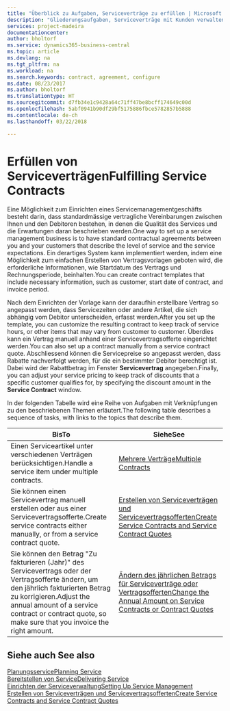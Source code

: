 ```yaml
---
title: "Überblick zu Aufgaben, Serviceverträge zu erfüllen | Microsoft Docs"
description: "Gliederungsaufgaben, Serviceverträge mit Kunden verwalten."
services: project-madeira
documentationcenter: 
author: bholtorf
ms.service: dynamics365-business-central
ms.topic: article
ms.devlang: na
ms.tgt_pltfrm: na
ms.workload: na
ms.search.keywords: contract, agreement, configure
ms.date: 08/23/2017
ms.author: bholtorf
ms.translationtype: HT
ms.sourcegitcommit: d7fb34e1c9428a64c71ff47be8bcff174649c00d
ms.openlocfilehash: 5abf0941b90df29bf5175886fbce5782857b5888
ms.contentlocale: de-ch
ms.lasthandoff: 03/22/2018

---
```

# <a name="fulfilling-service-contracts"></a><span data-ttu-id="97ece-103">Erfüllen von Serviceverträgen</span><span class="sxs-lookup"><span data-stu-id="97ece-103">Fulfilling Service Contracts</span></span> 
<span data-ttu-id="97ece-104">Eine Möglichkeit zum Einrichten eines Servicemanagementgeschäfts besteht darin, dass standardmässige vertragliche Vereinbarungen zwischen Ihnen und den Debitoren bestehen, in denen die Qualität des Services und die Erwartungen daran beschrieben werden.</span><span class="sxs-lookup"><span data-stu-id="97ece-104">One way to set up a service management business is to have standard contractual agreements between you and your customers that describe the level of service and the service expectations.</span></span> <span data-ttu-id="97ece-105">Ein derartiges System kann implementiert werden, indem eine Möglichkeit zum einfachen Erstellen von Vertragsvorlagen geboten wird, die erforderliche Informationen, wie Startdatum des Vertrags und Rechnungsperiode, beinhalten.</span><span class="sxs-lookup"><span data-stu-id="97ece-105">You can create contract templates that include necessary information, such as customer, start date of contract, and invoice period.</span></span>  
  
<span data-ttu-id="97ece-106">Nach dem Einrichten der Vorlage kann der daraufhin erstellbare Vertrag so angepasst werden, dass Servicezeiten oder andere Artikel, die sich abhängig vom Debitor unterscheiden, erfasst werden.</span><span class="sxs-lookup"><span data-stu-id="97ece-106">After you set up the template, you can customize the resulting contract to keep track of service hours, or other items that may vary from customer to customer.</span></span> <span data-ttu-id="97ece-107">Überdies kann ein Vertrag manuell anhand einer Servicevertragsofferte eingerichtet werden.</span><span class="sxs-lookup"><span data-stu-id="97ece-107">You can also set up a contract manually from a service contract quote.</span></span> <span data-ttu-id="97ece-108">Abschliessend können die Servicepreise so angepasst werden, dass Rabatte nachverfolgt werden, für die ein bestimmter Debitor berechtigt ist. Dabei wird der Rabattbetrag im Fenster **Servicevertrag** angegeben.</span><span class="sxs-lookup"><span data-stu-id="97ece-108">Finally, you can adjust your service pricing to keep track of discounts that a specific customer qualifies for, by specifying the discount amount in the **Service Contract** window.</span></span>  

<span data-ttu-id="97ece-109">In der folgenden Tabelle wird eine Reihe von Aufgaben mit Verknüpfungen zu den beschriebenen Themen erläutert.</span><span class="sxs-lookup"><span data-stu-id="97ece-109">The following table describes a sequence of tasks, with links to the topics that describe them.</span></span>   
  
|<span data-ttu-id="97ece-110">**Bis**</span><span class="sxs-lookup"><span data-stu-id="97ece-110">**To**</span></span>|<span data-ttu-id="97ece-111">**Siehe**</span><span class="sxs-lookup"><span data-stu-id="97ece-111">**See**</span></span>|  
|------------|-------------|  
|<span data-ttu-id="97ece-112">Einen Serviceartikel unter verschiedenen Verträgen berücksichtigen.</span><span class="sxs-lookup"><span data-stu-id="97ece-112">Handle a service item under multiple contracts.</span></span> | [<span data-ttu-id="97ece-113">Mehrere Verträge</span><span class="sxs-lookup"><span data-stu-id="97ece-113">Multiple Contracts</span></span>](service-multiple-contracts.md)|  
|<span data-ttu-id="97ece-114">Sie können einen Servicevertrag manuell erstellen oder aus einer Servicevertragsofferte.</span><span class="sxs-lookup"><span data-stu-id="97ece-114">Create service contracts either manually, or from a service contract quote.</span></span>| [<span data-ttu-id="97ece-115">Erstellen von Serviceverträgen und Servicevertragsofferten</span><span class="sxs-lookup"><span data-stu-id="97ece-115">Create Service Contracts and Service Contract Quotes</span></span>](service-how-to-create-service-contracts-and-service-contract-quotes.md)|
|<span data-ttu-id="97ece-116">Sie können den Betrag "Zu fakturieren (Jahr)" des Servicevertrags oder der Vertragsofferte ändern, um den jährlich fakturierten Betrag zu korrigieren.</span><span class="sxs-lookup"><span data-stu-id="97ece-116">Adjust the annual amount of a service contract or contract quote, so make sure that you invoice the right amount.</span></span>|[<span data-ttu-id="97ece-117">Ändern des jährlichen Betrags für Serviceverträge oder Vertragsofferten</span><span class="sxs-lookup"><span data-stu-id="97ece-117">Change the Annual Amount on Service Contracts or Contract Quotes</span></span>](service-how-to-change-the-annual-amount-on-service-contracts-or-contract-quotes.md)|

## <a name="see-also"></a><span data-ttu-id="97ece-118">Siehe auch </span><span class="sxs-lookup"><span data-stu-id="97ece-118">See also</span></span>
[<span data-ttu-id="97ece-119">Planungsservice</span><span class="sxs-lookup"><span data-stu-id="97ece-119">Planning Service</span></span>](service-plan-service.md)  
[<span data-ttu-id="97ece-120">Bereitstellen von Service</span><span class="sxs-lookup"><span data-stu-id="97ece-120">Delivering Service</span></span>](service-deliver-service.md)  
[<span data-ttu-id="97ece-121">Einrichten der Serviceverwaltung</span><span class="sxs-lookup"><span data-stu-id="97ece-121">Setting Up Service Management</span></span>](service-setup-service.md)  
[<span data-ttu-id="97ece-122">Erstellen von Serviceverträgen und Servicevertragsofferten</span><span class="sxs-lookup"><span data-stu-id="97ece-122">Create Service Contracts and Service Contract Quotes</span></span>](service-how-to-create-service-contracts-and-service-contract-quotes.md)  

